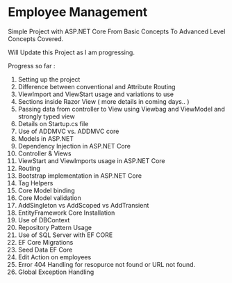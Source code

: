# Employee Management
Simple Project with ASP.NET Core From Basic Concepts To Advanced Level Concepts Covered.

Will Update this Project as I am progressing.

Progress so far :

1. Setting up the project
2. Difference between conventional and Attribute Routing
3. ViewImport and ViewStart usage and variations to use
4. Sections inside Razor View ( more details in coming days.. )
5. Passing data from controller to View using Viewbag and ViewModel and strongly typed view
6. Details on Startup.cs file
7. Use of ADDMVC vs. ADDMVC core
8. Models in ASP.NET
9. Dependency Injection in ASP.NET Core
10. Controller & Views
11. ViewStart and ViewImports usage in ASP.NET Core
12. Routing 
13. Bootstrap implementation in ASP.NET Core
14. Tag Helpers
15. Core Model binding
16. Core Model validation
17. AddSingleton vs AddScoped vs AddTransient
18. EntityFramework Core Installation 
19. Use of DBContext
20. Repository Pattern Usage 
21. Use of SQL Server with EF CORE
22. EF Core Migrations 
23. Seed Data EF Core
24. Edit Action on employees 
25. Error 404 Handling for resopurce not found or URL not found.
26. Global Exception Handling




